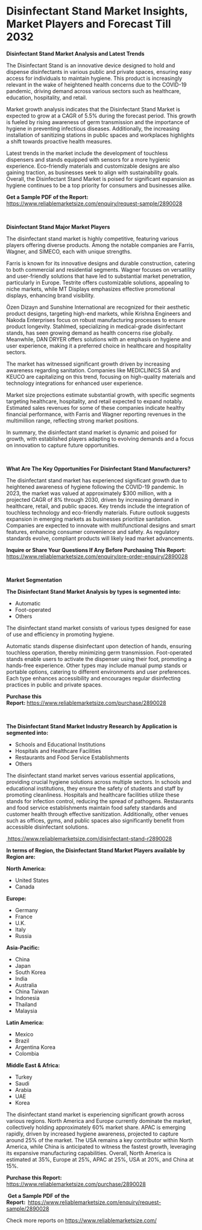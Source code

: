 <p><h1>Disinfectant Stand Market Insights, Market Players and Forecast Till 2032</h1></p><p><strong>Disinfectant Stand Market Analysis and Latest Trends</strong></p>
<p><p>The Disinfectant Stand is an innovative device designed to hold and dispense disinfectants in various public and private spaces, ensuring easy access for individuals to maintain hygiene. This product is increasingly relevant in the wake of heightened health concerns due to the COVID-19 pandemic, driving demand across various sectors such as healthcare, education, hospitality, and retail.</p><p>Market growth analysis indicates that the Disinfectant Stand Market is expected to grow at a CAGR of 5.5% during the forecast period. This growth is fueled by rising awareness of germ transmission and the importance of hygiene in preventing infectious diseases. Additionally, the increasing installation of sanitizing stations in public spaces and workplaces highlights a shift towards proactive health measures.</p><p>Latest trends in the market include the development of touchless dispensers and stands equipped with sensors for a more hygienic experience. Eco-friendly materials and customizable designs are also gaining traction, as businesses seek to align with sustainability goals. Overall, the Disinfectant Stand Market is poised for significant expansion as hygiene continues to be a top priority for consumers and businesses alike.</p></p>
<p><strong>Get a Sample PDF of the Report:&nbsp;</strong> <a href="https://www.reliablemarketsize.com/enquiry/request-sample/2890028?utm_campaign=3351&utm_medium=2&utm_source=Github&utm_content=ia&utm_term=14032025&utm_id=disinfectant-stand">https://www.reliablemarketsize.com/enquiry/request-sample/2890028</a></p>
<p>&nbsp;</p>
<p><strong>Disinfectant Stand Major Market Players</strong></p>
<p><p>The disinfectant stand market is highly competitive, featuring various players offering diverse products. Among the notable companies are Farris, Wagner, and SIMECO, each with unique strengths. </p><p>Farris is known for its innovative designs and durable construction, catering to both commercial and residential segments. Wagner focuses on versatility and user-friendly solutions that have led to substantial market penetration, particularly in Europe. Testrite offers customizable solutions, appealing to niche markets, while MT Displays emphasizes effective promotional displays, enhancing brand visibility.</p><p>Özen Dizayn and Sunshine International are recognized for their aesthetic product designs, targeting high-end markets, while Krishna Engineers and Nakoda Enterprises focus on robust manufacturing processes to ensure product longevity. Stahlmed, specializing in medical-grade disinfectant stands, has seen growing demand as health concerns rise globally. Meanwhile, DAN DRYER offers solutions with an emphasis on hygiene and user experience, making it a preferred choice in healthcare and hospitality sectors.</p><p>The market has witnessed significant growth driven by increasing awareness regarding sanitation. Companies like MEDICLINICS SA and KEUCO are capitalizing on this trend, focusing on high-quality materials and technology integrations for enhanced user experience. </p><p>Market size projections estimate substantial growth, with specific segments targeting healthcare, hospitality, and retail expected to expand notably. Estimated sales revenues for some of these companies indicate healthy financial performance, with Farris and Wagner reporting revenues in the multimillion range, reflecting strong market positions.</p><p>In summary, the disinfectant stand market is dynamic and poised for growth, with established players adapting to evolving demands and a focus on innovation to capture future opportunities.</p></p>
<p>&nbsp;</p>
<p><strong>What Are The Key Opportunities For Disinfectant Stand Manufacturers?</strong></p>
<p><p>The disinfectant stand market has experienced significant growth due to heightened awareness of hygiene following the COVID-19 pandemic. In 2023, the market was valued at approximately $300 million, with a projected CAGR of 8% through 2030, driven by increasing demand in healthcare, retail, and public spaces. Key trends include the integration of touchless technology and eco-friendly materials. Future outlook suggests expansion in emerging markets as businesses prioritize sanitation. Companies are expected to innovate with multifunctional designs and smart features, enhancing consumer convenience and safety. As regulatory standards evolve, compliant products will likely lead market advancements.</p></p>
<p><strong>Inquire or Share Your Questions If Any Before Purchasing This Report:</strong> <a href="https://www.reliablemarketsize.com/enquiry/pre-order-enquiry/2890028?utm_campaign=3351&utm_medium=2&utm_source=Github&utm_content=ia&utm_term=14032025&utm_id=disinfectant-stand">https://www.reliablemarketsize.com/enquiry/pre-order-enquiry/2890028</a></p>
<p>&nbsp;</p>
<p><strong>Market Segmentation</strong></p>
<p><strong>The Disinfectant Stand Market Analysis by types is segmented into:</strong></p>
<p><ul><li>Automatic</li><li>Foot-operated</li><li>Others</li></ul></p>
<p><p>The disinfectant stand market consists of various types designed for ease of use and efficiency in promoting hygiene. </p><p>Automatic stands dispense disinfectant upon detection of hands, ensuring touchless operation, thereby minimizing germ transmission. Foot-operated stands enable users to activate the dispenser using their foot, promoting a hands-free experience. Other types may include manual pump stands or portable options, catering to different environments and user preferences. Each type enhances accessibility and encourages regular disinfecting practices in public and private spaces.</p></p>
<p><strong>Purchase this Report:&nbsp;</strong><a href="https://www.reliablemarketsize.com/purchase/2890028?utm_campaign=3351&utm_medium=2&utm_source=Github&utm_content=ia&utm_term=14032025&utm_id=disinfectant-stand">https://www.reliablemarketsize.com/purchase/2890028</a></p>
<p>&nbsp;</p>
<p><strong>The Disinfectant Stand Market Industry Research by Application is segmented into:</strong></p>
<p><ul><li>Schools and Educational Institutions</li><li>Hospitals and Healthcare Facilities</li><li>Restaurants and Food Service Establishments</li><li>Others</li></ul></p>
<p><p>The disinfectant stand market serves various essential applications, providing crucial hygiene solutions across multiple sectors. In schools and educational institutions, they ensure the safety of students and staff by promoting cleanliness. Hospitals and healthcare facilities utilize these stands for infection control, reducing the spread of pathogens. Restaurants and food service establishments maintain food safety standards and customer health through effective sanitization. Additionally, other venues such as offices, gyms, and public spaces also significantly benefit from accessible disinfectant solutions.</p></p>
<p><a href="https://www.reliablemarketsize.com/disinfectant-stand-r2890028?utm_campaign=3351&utm_medium=2&utm_source=Github&utm_content=ia&utm_term=14032025&utm_id=disinfectant-stand">&nbsp;https://www.reliablemarketsize.com/disinfectant-stand-r2890028</a></p>
<p><strong>In terms of Region, the Disinfectant Stand Market Players available by Region are:</strong></p>
<p>
    <p> <strong> North America: </strong>
        <ul>
            <li>United States</li>
            <li>Canada</li>
        </ul>
        </p> 
    <p> <strong> Europe: </strong>
        <ul>
            <li>Germany</li>
            <li>France</li>
            <li>U.K.</li>
            <li>Italy</li>
            <li>Russia</li>
        </ul>
        </p> 
    <p> <strong> Asia-Pacific: </strong>
        <ul>
            <li>China</li>
            <li>Japan</li>
            <li>South Korea</li>
            <li>India</li>
            <li>Australia</li>
            <li>China Taiwan</li>
            <li>Indonesia</li>
            <li>Thailand</li>
            <li>Malaysia</li>
        </ul>
        </p> 
    <p> <strong> Latin America: </strong>
        <ul>
            <li>Mexico</li>
            <li>Brazil</li>
            <li>Argentina Korea</li>
            <li>Colombia</li>
        </ul>
        </p> 
    <p> <strong> Middle East & Africa: </strong>
        <ul>
            <li>Turkey</li>
            <li>Saudi</li>
            <li>Arabia</li>
            <li>UAE</li>
            <li>Korea</li>
        </ul>
    </p>
    </p>
<p><p>The disinfectant stand market is experiencing significant growth across various regions. North America and Europe currently dominate the market, collectively holding approximately 60% market share. APAC is emerging rapidly, driven by increased hygiene awareness, projected to capture around 25% of the market. The USA remains a key contributor within North America, while China is anticipated to witness the fastest growth, leveraging its expansive manufacturing capabilities. Overall, North America is estimated at 35%, Europe at 25%, APAC at 25%, USA at 20%, and China at 15%.</p></p>
<p><strong>Purchase this Report: </strong><a href="https://www.reliablemarketsize.com/purchase/2890028?utm_campaign=3351&utm_medium=2&utm_source=Github&utm_content=ia&utm_term=14032025&utm_id=disinfectant-stand">https://www.reliablemarketsize.com/purchase/2890028</a></p>
<p>&nbsp;<strong>Get a Sample PDF of the Report:&nbsp;&nbsp;</strong><a href="https://www.reliablemarketsize.com/enquiry/request-sample/2890028?utm_campaign=3351&utm_medium=2&utm_source=Github&utm_content=ia&utm_term=14032025&utm_id=disinfectant-stand">https://www.reliablemarketsize.com/enquiry/request-sample/2890028</a></p>
<p><strong></strong></p>
<p>Check more reports on <a href="https://www.reliablemarketsize.com/?utm_campaign=3351&utm_medium=2&utm_source=Github&utm_content=ia&utm_term=14032025&utm_id=disinfectant-stand">https://www.reliablemarketsize.com/</a></p>